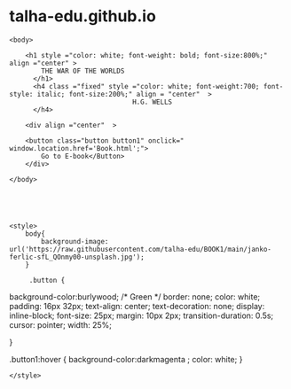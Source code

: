 # talha-edu.github.io
<!DOCTYPE html>
<html>
    <head>
        <title>THE WAR OF THE WORLDS</title>
    </head>

    <body>

        <h1 style ="color: white; font-weight: bold; font-size:800%;" align ="center" >
            THE WAR OF THE WORLDS
          </h1>
          <h4 class ="fixed" style ="color: white; font-weight:700; font-style: italic; font-size:200%;" align = "center"  >
                                   H.G. WELLS
          </h4>

        <div align ="center"  >

        <button class="button button1" onclick=" window.location.href='Book.html';">
            Go to E-book</Button>
        </div>

    </body>





    <style>
        body{
            background-image: url('https://raw.githubusercontent.com/talha-edu/BOOK1/main/janko-ferlic-sfL_QOnmy00-unsplash.jpg');
        }
        
         .button {
  background-color:burlywood; /* Green */
  border: none;
  color: white;
  padding: 16px 32px;
  text-align: center;
  text-decoration: none;
  display: inline-block;
  font-size: 25px;
  margin: 10px 2px;
  transition-duration: 0.5s;
  cursor: pointer;
  width: 25%;
  
}

.button1:hover {
  background-color:darkmagenta ;
  color: white;
}


    </style>
</html>
